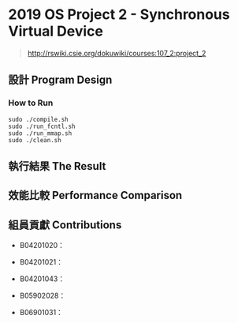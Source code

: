 # 2019 OS Project 2 - Synchronous Virtual Device
> http://rswiki.csie.org/dokuwiki/courses:107_2:project_2

## 設計 Program Design

### How to Run

    sudo ./compile.sh
    sudo ./run_fcntl.sh
    sudo ./run_mmap.sh
    sudo ./clean.sh

## 執行結果 The Result

## 效能比較 Performance Comparison

## 組員貢獻 Contributions

- B04201020：

- B04201021：

- B04201043：

- B05902028：

- B06901031：
